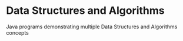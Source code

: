 # Data Structures and Algorithms
Java programs demonstrating multiple Data Structures and Algorithms concepts
